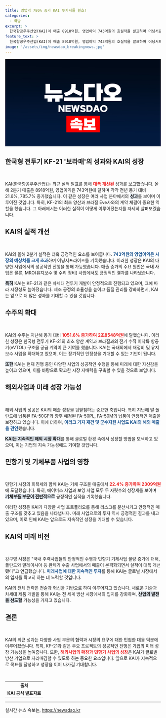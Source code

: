 ```yaml
---
title: 영업익 786% 증가 KAI 투자자들 환호!
categories:
  - 국방
excerpt: >
  한국항공우주산업(KAI)이 매출 8918억원, 영업이익 743억원의 호실적을 발표하며 어닝서프라이즈를 기록했다. KF-21 최초 양산과 해외 수출로 비약적인 성장을 이어가고 있어, KAI의 미래는 더욱 밝아지고 있다!
feature_text: >
  한국항공우주산업(KAI)이 매출 8918억원, 영업이익 743억원의 호실적을 발표하며 어닝서프라이즈를 기록했다. KF-21 최초 양산과 해외 수출로 비약적인 성장을 이어가고 있어, KAI의 미래는 더욱 밝아지고 있다!
image: '/assets/img/newsdao_breakingnews.jpg'
---
```


<p><img src="/assets/img/newsdao_breakingnews.jpg" alt="ranknews 속보" /></p>

<h2 data-ke-size="size26">한국형 전투기 KF-21 '보라매'의 성과와 KAI의 성장</h2>

<p data-ke-size="size16">&nbsp;</p>

<p>KAI(한국항공우주산업)는 최근 실적 발표를 통해 <b><span style="color: #ee2323;">대폭 개선된</span></b> 성과를 보고했습니다. 올해 2분기 매출은 8918억원, 영업이익은 743억원에 달하며 각각 전년 동기 대비 21.6%, 785.7% 증가했습니다. 이 같은 성장은 여러 사업 분야에서의 <b><span style="background-color: #21538527;">성과</span></b>를 보이며 이루어진 것입니다. 특히, KF-21의 최초 양산과 브라질 Eve사와의 계약 체결이 중요한 역할을 했습니다. 그 아래에서는 이러한 실적이 어떻게 이루어졌는지를 자세히 살펴보겠습니다.</p>

<h2 data-ke-size="size26">KAI의 실적 개선</h2>

<p data-ke-size="size16">&nbsp;</p>

<p>KAI의 올해 2분기 실적은 더욱 긍정적인 요소를 보여줍니다. <b><span style="color: #1a5490;">743억원의 영업이익은 시장의 예상치를 크게 초과</span></b>하며 어닝서프라이즈를 기록했습니다. 이러한 성장은 KAI의 다양한 사업에서의 성공적인 진행을 통해 가능했습니다. 매출 증가의 주요 원인은 국내 사업은 물론, MRO(유지보수 및 수리 정비) 사업에서도 긍정적인 결과를 나타냈습니다.</p>

<p><b><span style="background-color: #21538527;">특히</span></b> KAI는 KF-21과 같은 차세대 전투기 개발이 안정적으로 진행되고 있으며, 그에 따라 시장성도 높아졌습니다. 제조 공정의 효율성을 높이고 품질 관리를 강화하면서, KAI는 앞으로 더 많은 성과를 기대할 수 있을 것입니다.</p>

<h2 data-ke-size="size26">수주의 확대</h2>

<p data-ke-size="size16">&nbsp;</p>

<p>KAI의 수주는 지난해 동기 대비 <b><span style="color: #ee2323;">1051.6% 증가하여 2조8548억원</span></b>에 달했습니다. 이러한 성장은 한국형 전투기 KF-21의 최초 양산 계약과 브라질과의 전기 수직 이착륙 항공기(eVTOL) 구조물 공급 계약이 큰 기여를 했습니다. KAI는 국내외에서 재정비 및 유지보수 사업을 확대하고 있으며, 이는 장기적인 안정성을 기대할 수 있는 기반이 됩니다.</p>

<p><b><span style="background-color: #21538527;">또한</span></b> KAI는 현재 진행 중인 다양한 사업의 성공적인 수행을 통해 미래에 대한 자신감을 높이고 있으며, 이를 바탕으로 확고한 시장 지배력을 구축할 수 있을 것으로 보입니다.</p>

<h2 data-ke-size="size26">해외사업과 미래 성장 가능성</h2>

<p data-ke-size="size16">&nbsp;</p>

<p>해외 사업의 성공은 KAI의 매출 성장을 뒷받침하는 중요한 축입니다. 특히 지난해 말 폴란드에 납품된 FA-50GF와 향후 예정된 FA-50PL, FA-50M의 납품이 안정적인 매출을 보장하고 있습니다. 이에 더하여, <b><span style="color: #1a5490;">이라크 기지 재건 및 군수지원 사업도 KAI의 해외 매출을 견인</span></b>했습니다.</p>

<p><b><span style="background-color: #21538527;">KAI는 지속적인 해외 시장 확대</span></b>를 통해 글로벌 환경 속에서 성장할 방법을 모색하고 있으며, 이는 기업의 지속 가능성에도 기여할 것입니다.</p>

<h2 data-ke-size="size26">민항기 및 기체부품 사업의 영향</h2>

<p data-ke-size="size16">&nbsp;</p>

<p>민항기 시장의 회복세와 함께 KAI는 기체 구조물 매출에서 <b><span style="color: #ee2323;">22.4% 증가하여 2309억원</span></b>에 도달했습니다. 특히, 에어버스 사업과 보잉 사업 모두 두 자릿수의 성장세를 보이며 <b><span style="background-color: #21538527;">기체부품 부문이 전반적으로</span></b> 긍정적인 실적을 기록했습니다.</p>

<p>이러한 성장은 KAI가 다양한 사업 포트폴리오를 통해 리스크를 분산시키고 안정적인 매출 구조를 갖추고 있음을 나타냅니다. 미래 사업으로의 투자 역시 긍정적인 결과를 내고 있으며, 이로 인해 KAI는 앞으로도 지속적인 성장을 기대할 수 있습니다.</p>

<h2 data-ke-size="size26">KAI의 미래 비전</h2>

<p data-ke-size="size16">&nbsp;</p>

<p>강구영 사장은 "국내 주력사업들의 안정적인 수행과 민항기 기체사업 물량 증가에 더해, 폴란드와 말레이시아 등 완제기 수출 사업에서의 매출이 본격화되면서 실적이 대폭 개선됐다"고 언급했습니다. <b><span style="color: #1a5490;">미래사업에 대한 지속적인 투자</span></b>를 통해 KAI는 글로벌 시장에서의 입지를 확고히 하는 데 노력할 것입니다.</p>

<p>KAI의 전체 전략은 전술과 혁신을 기반으로 하여 이루어지고 있습니다. 새로운 기술과 차세대 제품 개발을 통해 KAI는 전 세계 방산 시장에서의 입지를 강화하며, <b><span style="background-color: #21538527;">산업의 발전을 선도할</span></b> 가능성을 가지고 있습니다. </p>

<h2 data-ke-size="size26">결론</h2>

<p data-ke-size="size16">&nbsp;</p>

<p>KAI의 최근 성과는 다양한 사업 부문의 협력과 시장의 요구에 대한 민첩한 대응 덕분에 이루어졌습니다. 특히, KF-21과 같은 주요 프로젝트의 성공적인 진행은 기업의 미래 성장 가능성을 높여줍니다. 또한, <b><span style="color: #ee2323;">해외사업의 확장과 민항기 사업의 성장</span></b>은 KAI가 글로벌 방산 기업으로 자리매김할 수 있도록 하는 중요한 요소입니다. 앞으로 KAI가 지속적으로 목표를 달성하고 성장을 이어 나가길 기대합니다. </p>

<p data-ke-size="size16">&nbsp;</p>

<table style="width: 100%; border-collapse: collapse;">
<tr>
<td style="text-align: center; height: 17px;"><b>출처</b></td>
</tr>
<tr>
<td style="text-align: center; height: 17px;"><b>KAI 공식 발표자료</b></td>
</tr>
</table>

<hr style="border:1px solid #ccc">
실시간 뉴스 속보는, <a href="https://newsdao.kr" rel="dofollow">https://newsdao.kr</a>


